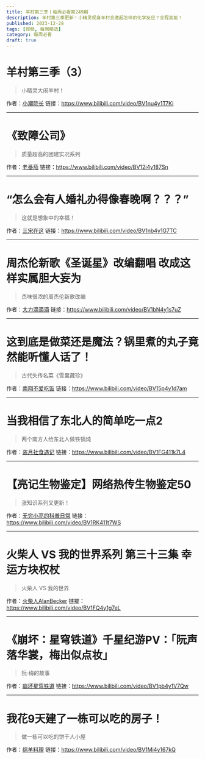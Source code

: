 ```yaml
---
title: 羊村第三季丨每周必看第249期
description: 羊村第三季更新！小精灵现身羊村会激起怎样的化学反应？全程高能！
published: 2023-12-28
tags: [视频, 每周精选]
category: 每周必看
draft: true
---
```


# 羊村第三季（3）
> 小精灵大闹羊村！

作者：[小潮院长](https://space.bilibili.com/5970160)
链接：https://www.bilibili.com/video/BV1nu4y1T7Ki

---

# 《致障公司》
> 质量超高的团建实况系列

作者：[老番茄](https://space.bilibili.com/546195)
链接：https://www.bilibili.com/video/BV12i4y187Sn

---

# “怎么会有人婚礼办得像春晚啊？？？”
> 这就是想象中的幸福！

作者：[三宋在这](https://space.bilibili.com/32025839)
链接：https://www.bilibili.com/video/BV1nb4y1G7TC

---

# 周杰伦新歌《圣诞星》改编翻唱  改成这样实属胆大妄为
> 杰味很浓的周杰伦新歌改编

作者：[大力滴滴滴](https://space.bilibili.com/15277160)
链接：https://www.bilibili.com/video/BV1bN4y1s7uZ

---

# 这到底是做菜还是魔法？锅里煮的丸子竟然能听懂人话了！
> 古代失传名菜《雪里藏珍》

作者：[南翔不爱吃饭](https://space.bilibili.com/596842980)
链接：https://www.bilibili.com/video/BV15p4y1d7am

---

# 当我相信了东北人的简单吃一点2
> 两个南方人给东北人做铁锅炖

作者：[盗月社食遇记](https://space.bilibili.com/99157282)
链接：https://www.bilibili.com/video/BV1FG411k7L4

---

# 【亮记生物鉴定】网络热传生物鉴定50
> 涨知识系列又更新！

作者：[无穷小亮的科普日常](https://space.bilibili.com/14804670)
链接：https://www.bilibili.com/video/BV1RK411t7WS

---

# 火柴人 VS 我的世界系列 第三十三集 幸运方块权杖
> 火柴人 VS 我的世界

作者：[火柴人AlanBecker](https://space.bilibili.com/519253600)
链接：https://www.bilibili.com/video/BV1FQ4y1g7eL

---

# 《崩坏：星穹铁道》千星纪游PV：「阮声落华裳，梅出似点妆」
> 阮·梅的故事

作者：[崩坏星穹铁道](https://space.bilibili.com/1340190821)
链接：https://www.bilibili.com/video/BV1pb4y1V7Qw

---

# 我花9天建了一栋可以吃的房子！
> 做一栋可以吃的饼干人小屋

作者：[绵羊料理](https://space.bilibili.com/18202105)
链接：https://www.bilibili.com/video/BV1Mi4y167kQ

